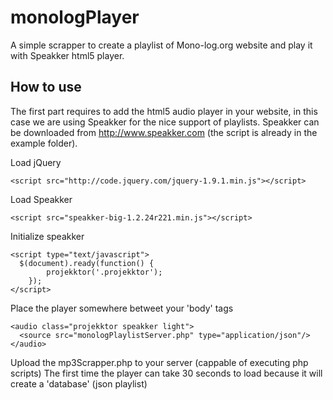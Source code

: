 monologPlayer
=============

A simple scrapper to create a playlist of Mono-log.org website and play it with Speakker html5 player.

## How to use

The first part requires to add the html5 audio player in your website, in this case we are using Speakker for the nice
support of playlists. Speakker can be downloaded from http://www.speakker.com (the script is already in the example folder).

Load jQuery
```
<script src="http://code.jquery.com/jquery-1.9.1.min.js"></script>
```

Load Speakker
```
<script src="speakker-big-1.2.24r221.min.js"></script>
```

Initialize speakker
```
<script type="text/javascript">
  $(document).ready(function() {
		projekktor('.projekktor');
	});
</script>
```

Place the player somewhere betweet your 'body' tags
```
<audio class="projekktor speakker light">
  <source src="monologPlaylistServer.php" type="application/json"/>
</audio>
```

Upload the mp3Scrapper.php to your server (cappable of executing php scripts)
The first time the player can take 30 seconds to load because it will create a 'database' (json playlist)
